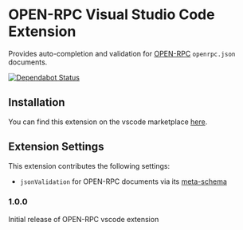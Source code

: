 # OPEN-RPC Visual Studio Code Extension

Provides auto-completion and validation for [OPEN-RPC](https://github.com/open-rpc/spec) `openrpc.json` documents.

[![Dependabot Status](https://api.dependabot.com/badges/status?host=github&repo=open-rpc/editor-extensions-vscode
)](https://dependabot.com)

## Installation

You can find this extension on the vscode marketplace [here](https://marketplace.visualstudio.com/items?itemName=OPEN-RPC.OPEN-RPC).

## Extension Settings

This extension contributes the following settings:

* `jsonValidation` for OPEN-RPC documents via its [meta-schema](https://github.com/open-rpc/meta-schema)

### 1.0.0

Initial release of OPEN-RPC vscode extension


